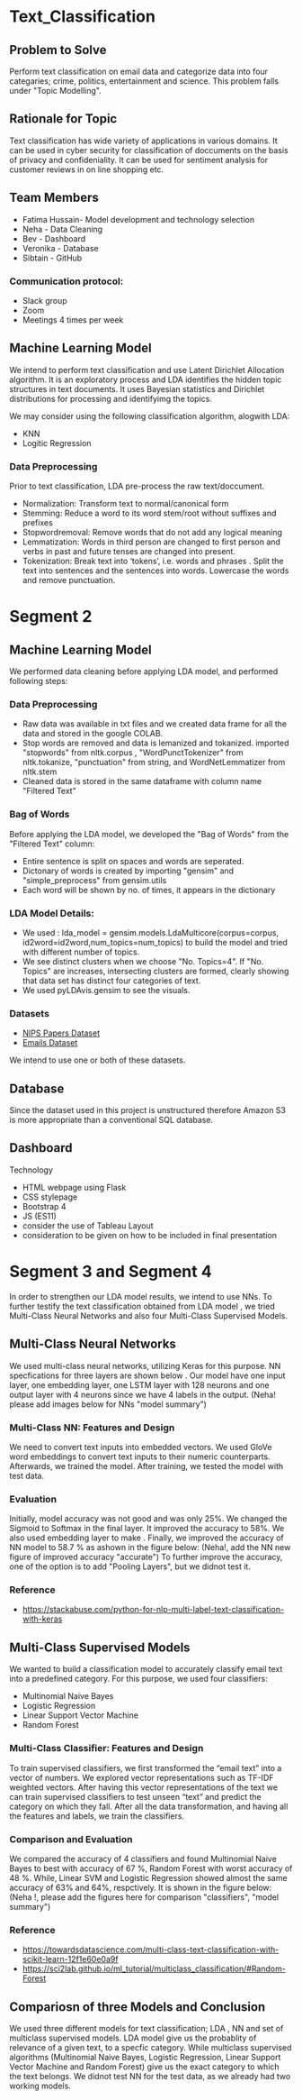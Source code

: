 # Text_Classification

## Problem to Solve
Perform text classification on email data and categorize data into four categaries; crime, politics, entertainment and science. This problem falls under "Topic Modelling".

## Rationale for Topic 
Text classification has wide variety of applications in various domains. It can be used in cyber security for classification of doccuments on the basis of privacy and confideniality. It can be used for sentiment analysis for customer reviews in on line shopping etc. 

## Team Members
* Fatima Hussain- Model development and technology selection
* Neha - Data Cleaning
* Bev - Dashboard 
* Veronika - Database
* Sibtain - GitHub

### Communication protocol:
- Slack group
- Zoom 
- Meetings 4 times per week 

## Machine Learning Model 
We intend to perform text classification and use Latent Dirichlet Allocation algorithm.
It is an exploratory process and LDA identifies the hidden topic structures in text documents.  It uses Bayesian statistics and Dirichlet distributions for processing and identifyimg the topics.

We may consider using the following classification algorithm, alogwith LDA:
* KNN
* Logitic Regression

### Data Preprocessing
Prior to text classification,  LDA pre-process the raw text/doccument.

* Normalization: Transform text to normal/canonical form
* Stemming: Reduce a word to its word stem/root without suffixes and prefixes 
* Stopwordremoval: Remove words that do not add any logical meaning 
* Lemmatization:  Words in third person are changed to first person and verbs in past and future tenses are changed into present.
* Tokenization: Break text into ‘tokens’, i.e. words and phrases . Split the text into sentences and the sentences into words. Lowercase the words and remove punctuation.

# Segment 2

## Machine Learning Model 
We performed data cleaning before applying LDA model, and performed following steps:
### Data Preprocessing
*  Raw data was available in txt files and we created  data frame for all the data and stored in the google COLAB.
*  Stop words are removed and data is lemanized and tokanized. imported "stopwords" from nltk.corpus ,  "WordPunctTokenizer" from nltk.tokanize, "punctuation" from string, and WordNetLemmatizer from nltk.stem 
* Cleaned data is stored in the same dataframe with column name "Filtered Text"

### Bag of Words
Before applying the LDA model, we developed the "Bag of Words" from the "Filtered Text" column:

* Entire sentence is split on spaces and words are seperated.
* Dictonary of words is created by  importing  "gensim" and "simple_preprocess" from gensim.utils
* Each word will be shown by no. of times, it appears in the dictionary

### LDA Model Details: 
* We used : lda_model = gensim.models.LdaMulticore(corpus=corpus, id2word=id2word,num_topics=num_topics) to build the model and tried with different number of topics. 
* We see distinct clusters when we choose "No. Topics=4".  If "No. Topics" are increases, intersecting clusters are formed, clearly showing that data set has distinct four categories of text.
* We used pyLDAvis.gensim to see the visuals.

### Datasets 

* [NIPS Papers Dataset](https://github.com/kapadias/mediumposts/blob/master/natural_language_processing/topic_modeling/data/NIPS%20Papers.zip)
* [Emails Dataset](https://www.kaggle.com/dipankarsrirag/topic-modelling-on-emails)

We intend to use one or both of these datasets. 

## Database
Since the dataset used in this project is unstructured therefore Amazon S3 is more appropriate than a conventional SQL database. 

## Dashboard
Technology 
- HTML webpage using Flask
- CSS stylepage
- Bootstrap 4
- JS (ES11) 
- consider the use of Tableau 
Layout
- consideration to be given on how to be included in final presentation
# Segment 3 and Segment 4
 In order to strengthen our LDA model results, we intend to use NNs. To further testify the text classification obtained from LDA model , we tried Multi-Class Neural Networks and also four Multi-Class Supervised Models.
## Multi-Class Neural Networks 
We used multi-class neural networks, utilizing Keras for this purpose. NN specfications for three layers are shown below . Our model have one input layer, one embedding layer, one LSTM layer with 128 neurons and one output layer with 4 neurons since we have 4 labels in the output. (Neha! please add images below for NNs  "model summary")

### Multi-Class NN: Features and Design
We need to convert text inputs into embedded vectors. We used GloVe word embeddings to convert text inputs to their numeric counterparts. Afterwards, we trained the model. After training, we tested the model with test data.

### Evaluation
Initially, model accuracy was not good and was only 25%. We changed the Sigmoid to Softmax in the final layer. It improved the accuracy to 58%.  We also used embedding layer to make . Finally, we improved the accuracy of NN model to 58.7 % as ashown in the figure below: (Neha!, add the NN new figure of improved accuracy "accurate")
To further improve the accuracy, one of the option is to add "Pooling Layers", but we didnot test it. 

### Reference 
* https://stackabuse.com/python-for-nlp-multi-label-text-classification-with-keras

## Multi-Class Supervised Models
We wanted to build a classification model to accurately classify email text into a predefined category. For this purpose, we used four classifiers:
* Multinomial Naive Bayes
* Logistic Regression
* Linear Support Vector Machine
* Random Forest

### Multi-Class Classifier: Features and Design
To train supervised classifiers, we first transformed the “email text” into a vector of numbers. We explored vector representations such as TF-IDF weighted vectors.
After having this vector representations of the text we can train supervised classifiers to test unseen “text” and predict the category on which they fall.  After all the data transformation, and having all the features and labels, we train the classifiers.

### Comparison and Evaluation 
We compared the accuracy of 4 classifiers and found Multinomial Naive Bayes to best with accuracy of 67 %, Random Forest with worst accuracy of 48 %. While, Linear SVM and Logistic Regression showed almost the same accuracy of  63% and 64%, respctively. It is shown in the figure below: (Neha !, please add the figures here for comparison "classifiers", "model summary")
### Reference
* https://towardsdatascience.com/multi-class-text-classification-with-scikit-learn-12f1e60e0a9f
* https://sci2lab.github.io/ml_tutorial/multiclass_classification/#Random-Forest

## Compariosn of three Models and Conclusion
We used three different models for text classification; LDA , NN and set of multiclass supervised models. LDA model give us the probablity of relevance of a given text, to a specfic category. While multiclass supervised algorithms (Multinomial Naive Bayes,  Logistic Regression,  Linear Support Vector Machine and Random Forest) give us the exact category to which the text belongs.  We didnot test NN for the test data, as we already had two working models.
